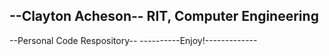 --Clayton Acheson--
  RIT, Computer Engineering
-- 
--Personal Code Respository--
----------Enjoy!-------------

